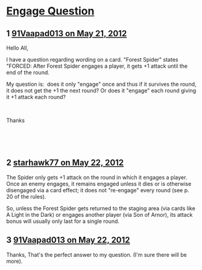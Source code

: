 # [Engage Question](https://community.fantasyflightgames.com/topic/64911-engage-question/)

## 1 [91Vaapad013 on May 21, 2012](https://community.fantasyflightgames.com/topic/64911-engage-question/?do=findComment&comment=634156)

Hello All,

I have a question regarding wording on a card. "Forest Spider" states "FORCED: After Forest Spider engages a player, it gets +1 attack until the end of the round.

My question is:  does it only "engage" once and thus if it survives the round, it does not get the +1 the next round? Or does it "engage" each round giving it +1 attack each round?

 

Thanks

 

                         

## 2 [starhawk77 on May 22, 2012](https://community.fantasyflightgames.com/topic/64911-engage-question/?do=findComment&comment=634192)

The Spider only gets +1 attack on the round in which it engages a player. Once an enemy engages, it remains engaged unless it dies or is otherwise disengaged via a card effect; it does not "re-engage" every round (see p. 20 of the rules).

So, unless the Forest Spider gets returned to the staging area (via cards like A Light in the Dark) or engages another player (via Son of Arnor), its attack bonus will usually only last for a single round.

## 3 [91Vaapad013 on May 22, 2012](https://community.fantasyflightgames.com/topic/64911-engage-question/?do=findComment&comment=634675)

Thanks, That's the perfect answer to my question. (I'm sure there will be more).

